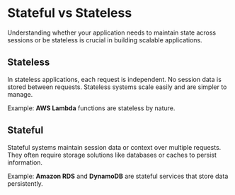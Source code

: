 # Stateful vs Stateless

Understanding whether your application needs to maintain state across sessions or be stateless is crucial in building scalable applications.

## Stateless
In stateless applications, each request is independent. No session data is stored between requests. Stateless systems scale easily and are simpler to manage.

Example: **AWS Lambda** functions are stateless by nature.

## Stateful
Stateful systems maintain session data or context over multiple requests. They often require storage solutions like databases or caches to persist information.

Example: **Amazon RDS** and **DynamoDB** are stateful services that store data persistently.

